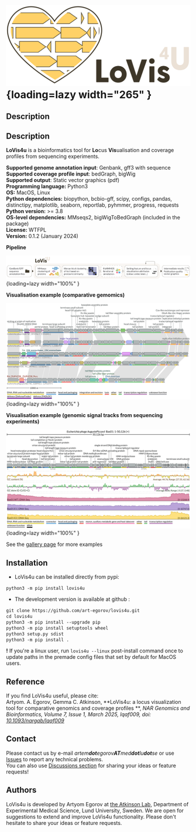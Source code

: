
# ![logo](img/lovis4u_logo.png){loading=lazy width="265" }  
## Description

## Description

**LoVis4u** is a bioinformatics tool for **Lo**cus **Vis**ualisation and coverage profiles from sequencing experiments.

**Supported genome annotation input**: Genbank, gff3 with sequence    
**Supported coverage profile input**: bedGraph, bigWig  
**Supported output**: Static vector graphics (pdf)   
**Programming language:** Python3   
**OS:** MacOS, Linux  
**Python dependencies:** biopython, bcbio-gff, scipy, configs, pandas, distinctipy, matplotlib, seaborn, reportlab, pyhmmer, progress, requests  
**Python version:** >= 3.8  
**OS-level dependencies:** MMseqs2, bigWigToBedGraph (included in the package)  
**License:** WTFPL  
**Version:** 0.1.2 (January 2024)



**Pipeline**

![pipeline](img/lovis4u_pipeline.png){loading=lazy width="100%" }  


**Visualisation example (comparative gemomics)**

![visex1](img/lovis4u_hmmscan.png){loading=lazy width="100%" }  


**Visualisation example (genomic signal tracks from sequencing experiments)**

![visex2](img/lovis4u_bg_files_advanced.png){loading=lazy width="100%" }  


See the [gallery page](https://art-egorov.github.io/lovis4u/Gallery/gallery/) for more examples

## Installation

- LoVis4u can be installed directly from pypi:

```
python3 -m pip install lovis4u
```

- The development version is available at github :

```
git clone https://github.com/art-egorov/lovis4u.git
cd lovis4u
python3 -m pip install --upgrade pip
python3 -m pip install setuptools wheel
python3 setup.py sdist
python3 -m pip install .
```

**!** If you're a linux user, run `lovis4u --linux` post-install command once to update paths in the premade config files that set by default for MacOS users.


## Reference 

If you find LoVis4u useful, please cite:  
Artyom. A. Egorov, Gemma C. Atkinson, **LoVis4u: a locus visualization tool for comparative genomics and coverage profiles **, *NAR Genomics and Bioinformatics, Volume 7, Issue 1, March 2025, lqaf009, doi: [10.1093/nargab/lqaf009](https://doi.org/10.1093/nargab/lqaf009)*


## Contact 

Please contact us by e-mail _artem**dot**egorov**AT**med**dot**lu**dot**se_ or use [Issues](https://github.com/art-egorov/lovis4u/issues?q=) to report any technical problems.  
You can also use [Discussions section](https://github.com/art-egorov/lovis4u/discussions) for sharing your ideas or feature requests! 

## Authors 

LoVis4u is developed by Artyom Egorov at [the Atkinson Lab](https://atkinson-lab.com), Department of Experimental Medical Science, Lund University, Sweden. We are open for suggestions to extend and improve LoVis4u functionality. Please don't hesitate to share your ideas or feature requests.

